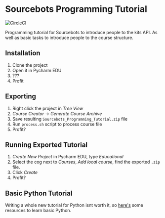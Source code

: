 # Sourcebots Programming Tutorial

[![CircleCI](https://img.shields.io/circleci/project/github/sourcebots/programming-tutorial.svg?style=flat-square)](https://circleci.com/gh/sourcebots/programming-tutorial/)

Programming tutorial for Sourcebots to introduce people to the kits API. As well as basic tasks to introduce people to the course structure.

## Installation
1. Clone the project
2. Open it in Pycharm EDU
3. ???
4. Profit

## Exporting
1. Right click the project in _Tree View_
2. _Course Creator_ -> _Generate Course Archive_
3. Save resulting `Sourcebots_Programming_Tutorial.zip` file
4. Run `process.sh` script to process course file
4. Profit?

## Running Exported Tutorial
1. _Create New Project_ in Pycharm EDU, type _Educational_
2. Select the cog next to _Courses_, _Add local course_, find the exported `.zip` file.
3. Click _Create_
4. Profit?

## Basic Python Tutorial
Writing a whole new tutorial for Python isnt worth it, so [here's](https://github.com/sourcebots/programming-tutorial/blob/master/basic.md) some resources to learn basic Python.
